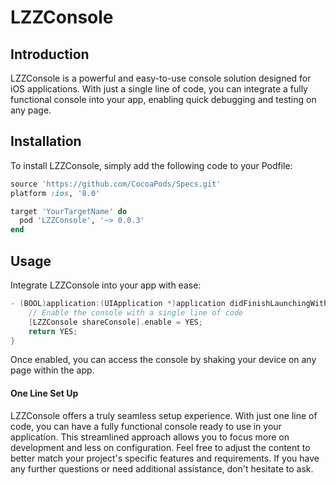 # LZZConsole


## Introduction

LZZConsole is a powerful and easy-to-use console solution designed for iOS applications. With just a single line of code, you can integrate a fully functional console into your app, enabling quick debugging and testing on any page.



## Installation

To install LZZConsole, simply add the following code to your Podfile:

```ruby
source 'https://github.com/CocoaPods/Specs.git'
platform :ios, '8.0'

target 'YourTargetName' do
  pod 'LZZConsole', '~> 0.0.3'
end
```



## Usage

Integrate LZZConsole into your app with ease:



```objective-c
- (BOOL)application:(UIApplication *)application didFinishLaunchingWithOptions:(NSDictionary *)launchOptions {
    // Enable the console with a single line of code
    [LZZConsole shareConsole].enable = YES;
    return YES;
}
```

Once enabled, you can access the console by shaking your device on any page within the app.
#### One Line Set Up 
LZZConsole offers a truly seamless setup experience. With just one line of code, you can have a fully functional console ready to use in your application. This streamlined approach allows you to focus more on development and less on configuration.
Feel free to adjust the content to better match your project's specific features and requirements. If you have any further questions or need additional assistance, don't hesitate to ask.
